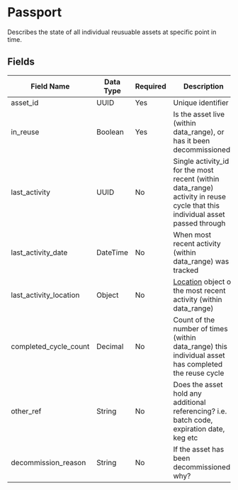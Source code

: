 # Passport

Describes the state of all individual reusuable assets at specific point in time.

## Fields

Field Name | Data Type | Required | Description
---------- | --------- | -------- | -----------
|asset_id|UUID|Yes|Unique identifier|
|in_reuse|Boolean|Yes|Is the asset live (within data_range), or has it been decommissioned?|
|last_activity|UUID|No|Single activity_id for the most recent (within data_range) activity in reuse cycle that this individual asset passed through|
|last_activity_date|DateTime|No|When most recent activity (within data_range) was tracked|
|last_activity_location|Object|No|[Location](../5:%20passport_history#location) object of the most recent activity (within data_range)|
|completed_cycle_count|Decimal|No|Count of the number of times (within data_range) this individual asset has completed the reuse cycle|
|other_ref|String|No|Does the asset hold any additional referencing? i.e. batch code, expiration date, keg etc|
|decommission_reason|String|No|If the asset has been decommissioned, why?|

